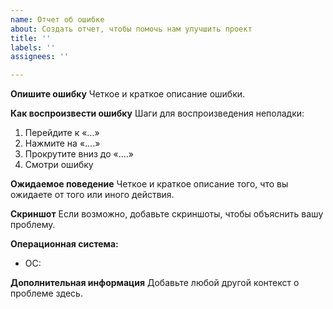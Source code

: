 ```yaml
---
name: Отчет об ошибке
about: Создать отчет, чтобы помочь нам улучшить проект
title: ''
labels: ''
assignees: ''

---
```


**Опишите ошибку**
Четкое и краткое описание ошибки.

**Как воспроизвести ошибку**
Шаги для воспроизведения неполадки:
1. Перейдите к «...»
2. Нажмите на «....»
3. Прокрутите вниз до «....»
4. Смотри ошибку

**Ожидаемое поведение**
Четкое и краткое описание того, что вы ожидаете от того или иного действия.

**Скриншот**
Если возможно, добавьте скриншоты, чтобы объяснить вашу проблему.

**Операционная система:**
 - ОС:

**Дополнительная информация**
Добавьте любой другой контекст о проблеме здесь.
